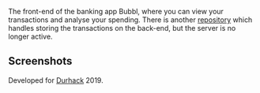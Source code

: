 The front-end of the banking app Bubbl, where you can view your transactions and analyse your spending. There is another [repository](https://github.com/veselypeta/atomBackend) which handles storing the transactions on the back-end, but the server is no longer active.

## Screenshots


Developed for [Durhack](durhack.com) 2019.
